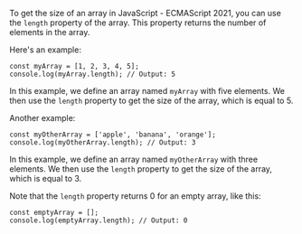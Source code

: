 To get the size of an array in JavaScript - ECMAScript 2021, you can use the `length` property of the array. This property returns the number of elements in the array.

Here's an example:

```
const myArray = [1, 2, 3, 4, 5];
console.log(myArray.length); // Output: 5
```

In this example, we define an array named `myArray` with five elements. We then use the `length` property to get the size of the array, which is equal to 5.

Another example:

```
const myOtherArray = ['apple', 'banana', 'orange'];
console.log(myOtherArray.length); // Output: 3
```

In this example, we define an array named `myOtherArray` with three elements. We then use the `length` property to get the size of the array, which is equal to 3.

Note that the `length` property returns 0 for an empty array, like this:

```
const emptyArray = [];
console.log(emptyArray.length); // Output: 0
```